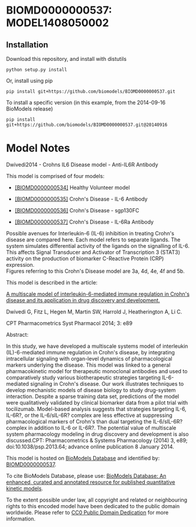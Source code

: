 # BIOMD0000000537: MODEL1408050002

## Installation

Download this repository, and install with distutils

`python setup.py install`

Or, install using pip

`pip install git+https://github.com/biomodels/BIOMD0000000537.git`

To install a specific version (in this example, from the 2014-09-16 BioModels release)

`pip install git+https://github.com/biomodels/BIOMD0000000537.git@20140916`


# Model Notes


Dwivedi2014 - Crohns IL6 Disease model - Anti-IL6R Antibody

This model is comprised of four models:  

  * [[BIOMD0000000534]](http://www.ebi.ac.uk/biomodels-main/BIOMD0000000534) Healthy Volunteer model   

  * [[BIOMD0000000535]](http://www.ebi.ac.uk/biomodels-main/BIOMD0000000535) Crohn's Disease - IL-6 Antibody   

  * [[BIOMD0000000536]](http://www.ebi.ac.uk/biomodels-main/BIOMD0000000536) Crohn's Disease - sgp130FC
  * [[BIOMD0000000537]](http://www.ebi.ac.uk/biomodels-main/BIOMD0000000537) Crohn's Disease - IL-6Ra Antibody   

Possible avenues for Interleukin-6 (IL-6) inhibition in treating Crohn's
disease are compared here. Each model refers to separate ligands. The system
simulates differential activity of the ligands on the signalling of IL-6. This
affects Signal Transducer and Activator of Transcription 3 (STAT3) activity on
the production of biomarker C-Reactive Protein (CRP) expression.  
Figures referring to this Crohn's Disease model are 3a, 4d, 4e, 4f and 5b.  

This model is described in the article:

[A multiscale model of interleukin-6-mediated immune regulation in Crohn's
disease and its application in drug discovery and
development.](http://identifiers.org/pubmed/24402116)

Dwivedi G, Fitz L, Hegen M, Martin SW, Harrold J, Heatherington A, Li C.

CPT Pharmacometrics Syst Pharmacol 2014; 3: e89

Abstract:

In this study, we have developed a multiscale systems model of interleukin
(IL)-6-mediated immune regulation in Crohn's disease, by integrating
intracellular signaling with organ-level dynamics of pharmacological markers
underlying the disease. This model was linked to a general pharmacokinetic
model for therapeutic monoclonal antibodies and used to comparatively study
various biotherapeutic strategies targeting IL-6-mediated signaling in Crohn's
disease. Our work illustrates techniques to develop mechanistic models of
disease biology to study drug-system interaction. Despite a sparse training
data set, predictions of the model were qualitatively validated by clinical
biomarker data from a pilot trial with tocilizumab. Model-based analysis
suggests that strategies targeting IL-6, IL-6R?, or the IL-6/sIL-6R? complex
are less effective at suppressing pharmacological markers of Crohn's than dual
targeting the IL-6/sIL-6R? complex in addition to IL-6 or IL-6R?. The
potential value of multiscale system pharmacology modeling in drug discovery
and development is also discussed.CPT: Pharmacometrics & Systems Pharmacology
(2014) 3, e89; doi:10.1038/psp.2013.64; advance online publication 8 January
2014.

This model is hosted on [BioModels Database](http://www.ebi.ac.uk/biomodels/)
and identified by:
[BIOMD0000000537](http://identifiers.org/biomodels.db/BIOMD0000000537).

To cite BioModels Database, please use: [BioModels Database: An enhanced,
curated and annotated resource for published quantitative kinetic
models](http://identifiers.org/pubmed/20587024).

To the extent possible under law, all copyright and related or neighbouring
rights to this encoded model have been dedicated to the public domain
worldwide. Please refer to [CC0 Public Domain
Dedication](http://creativecommons.org/publicdomain/zero/1.0/) for more
information.


